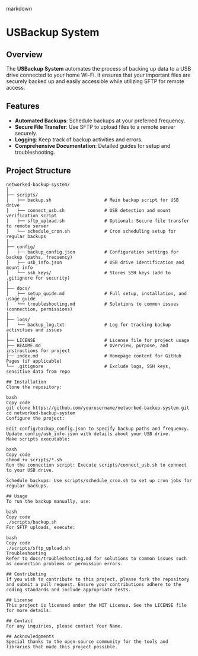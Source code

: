 markdown
# USBackup System

## Overview
The **USBackup System** automates the process of backing up data to a USB drive connected to your home Wi-Fi. It ensures that your important files are securely backed up and easily accessible while utilizing SFTP for remote access.

## Features
- **Automated Backups**: Schedule backups at your preferred frequency.
- **Secure File Transfer**: Use SFTP to upload files to a remote server securely.
- **Logging**: Keep track of backup activities and errors.
- **Comprehensive Documentation**: Detailed guides for setup and troubleshooting.

## Project Structure
```plaintext
networked-backup-system/
│
├── scripts/
│   ├── backup.sh                    # Main backup script for USB drive
│   ├── connect_usb.sh               # USB detection and mount verification script
│   ├── sftp_upload.sh               # Optional: Secure file transfer to remote server
│   └── schedule_cron.sh             # Cron scheduling setup for regular backups
│
├── config/
│   ├── backup_config.json           # Configuration settings for backup (paths, frequency)
│   ├── usb_info.json                # USB drive identification and mount info
│   └── ssh_keys/                    # Stores SSH keys (add to .gitignore for security)
│
├── docs/
│   ├── setup_guide.md               # Full setup, installation, and usage guide
│   └── troubleshooting.md           # Solutions to common issues (connection, permissions)
│
├── logs/
│   └── backup_log.txt               # Log for tracking backup activities and issues
│
├── LICENSE                          # License file for project usage
├── README.md                        # Overview, purpose, and instructions for project
├── index.md                         # Homepage content for GitHub Pages (if applicable)
└── .gitignore                       # Exclude logs, SSH keys, sensitive data from repo

## Installation
Clone the repository:

bash
Copy code
git clone https://github.com/yourusername/networked-backup-system.git
cd networked-backup-system
Configure the project:

Edit config/backup_config.json to specify backup paths and frequency.
Update config/usb_info.json with details about your USB drive.
Make scripts executable:

bash
Copy code
chmod +x scripts/*.sh
Run the connection script: Execute scripts/connect_usb.sh to connect to your USB drive.

Schedule backups: Use scripts/schedule_cron.sh to set up cron jobs for regular backups.

## Usage
To run the backup manually, use:

bash
Copy code
./scripts/backup.sh
For SFTP uploads, execute:

bash
Copy code
./scripts/sftp_upload.sh
Troubleshooting
Refer to docs/troubleshooting.md for solutions to common issues such as connection problems or permission errors.

## Contributing
If you wish to contribute to this project, please fork the repository and submit a pull request. Ensure your contributions adhere to the coding standards and include appropriate tests.

## License
This project is licensed under the MIT License. See the LICENSE file for more details.

## Contact
For any inquiries, please contact Your Name.

## Acknowledgments
Special thanks to the open-source community for the tools and libraries that made this project possible.
